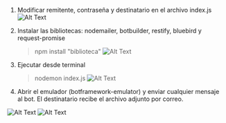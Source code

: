 1. Modificar remitente, contraseña y destinatario en el archivo index.js
![Alt Text](https://media.giphy.com/media/l0HUhDjvsbpEzqMWk/giphy.gif)

2. Instalar las bibliotecas: nodemailer, botbuilder, restify, bluebird y request-promise
	>npm install "biblioteca"
![Alt Text](https://media.giphy.com/media/l0HU4NGTI4NpZGP2o/giphy.gif)

3. Ejecutar desde terminal
	>nodemon index.js
  ![Alt Text](https://media.giphy.com/media/3o7527MoccQEeeKHrq/giphy.gif)

4. Abrir el emulador (botframework-emulator) y enviar cualquier mensaje al bot. 
   El destinatario recibe el archivo adjunto por correo.
   
![Alt Text](https://media.giphy.com/media/l0HU0iReJSulGZXeo/giphy.gif)
![Alt Text](https://media.giphy.com/media/l0HU2vYdJ97nV568M/giphy.gif)
